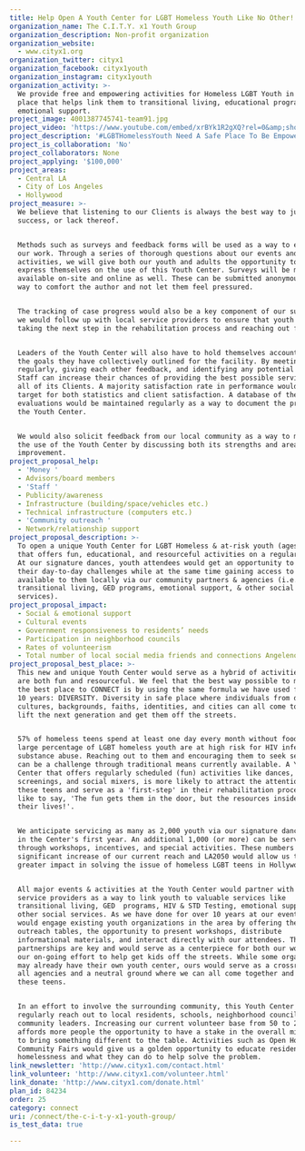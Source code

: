 ```yaml
---
title: Help Open A Youth Center for LGBT Homeless Youth Like No Other!
organization_name: The C.I.T.Y. x1 Youth Group
organization_description: Non-profit organization
organization_website:
  - www.cityx1.org
organization_twitter: cityx1
organization_facebook: cityx1youth
organization_instagram: cityx1youth
organization_activity: >-
  We provide free and empowering activities for Homeless LGBT Youth in a safe
  place that helps link them to transitional living, educational programs, and
  emotional support.
project_image: 4001387745741-team91.jpg
project_video: 'https://www.youtube.com/embed/xrBYk1R2gXQ?rel=0&amp;showinfo=0'
project_description: '#LGBTHomelessYouth Need A Safe Place To Be Empowered In!'
project_is_collaboration: 'No'
project_collaborators: None
project_applying: '$100,000'
project_areas:
  - Central LA
  - City of Los Angeles
  - Hollywood
project_measure: >-
  We believe that listening to our Clients is always the best way to judge our
  success, or lack thereof.


  Methods such as surveys and feedback forms will be used as a way to evaluate
  our work. Through a series of thorough questions about our events and
  activities, we will give both our youth and adults the opportunity to freely
  express themselves on the use of this Youth Center. Surveys will be made
  available on-site and online as well. These can be submitted anonymously as a
  way to comfort the author and not let them feel pressured.


  The tracking of case progress would also be a key component of our success, as
  we would follow up with local service providers to ensure that youth are
  taking the next step in the rehabilitation process and reaching out for help.


  Leaders of the Youth Center will also have to hold themselves accountable for
  the goals they have collectively outlined for the facility. By meeting
  regularly, giving each other feedback, and identifying any potential issues,
  Staff can increase their chances of providing the best possible service for
  all of its Clients. A majority satisfaction rate in performance would be the
  target for both statistics and client satisfaction. A database of these
  evaluations would be maintained regularly as a way to document the progress of
  the Youth Center.


  We would also solicit feedback from our local community as a way to maximize
  the use of the Youth Center by discussing both its strengths and areas for
  improvement.
project_proposal_help:
  - 'Money '
  - Advisors/board members
  - 'Staff '
  - Publicity/awareness
  - Infrastructure (building/space/vehicles etc.)
  - Technical infrastructure (computers etc.)
  - 'Community outreach '
  - Network/relationship support
project_proposal_description: >-
  To open a unique Youth Center for LGBT Homeless & at-risk youth (ages 14-24)
  that offers fun, educational, and resourceful activities on a regular basis.
  At our signature dances, youth attendees would get an opportunity to escape
  their day-to-day challenges while at the same time gaining access to services
  available to them locally via our community partners & agencies (i.e.
  transitional living, GED programs, emotional support, & other social
  services).
project_proposal_impact:
  - Social & emotional support
  - Cultural events
  - Government responsiveness to residents’ needs
  - Participation in neighborhood councils
  - Rates of volunteerism
  - Total number of local social media friends and connections Angelenos have
project_proposal_best_place: >-
  This new and unique Youth Center would serve as a hybrid of activities that
  are both fun and resourceful. We feel that the best way possible to make L.A.
  the best place to CONNECT is by using the same formula we have used for over
  10 years: DIVERSITY. Diversity in safe place where individuals from different
  cultures, backgrounds, faiths, identities, and cities can all come together to
  lift the next generation and get them off the streets.


  57% of homeless teens spend at least one day every month without food and a
  large percentage of LGBT homeless youth are at high risk for HIV infection &
  substance abuse. Reaching out to them and encouraging them to seek services
  can be a challenge through traditional means currently available. A Youth
  Center that offers regularly scheduled (fun) activities like dances, movie
  screenings, and social mixers, is more likely to attract the attention of
  these teens and serve as a 'first-step' in their rehabilitation process. As we
  like to say, 'The fun gets them in the door, but the resources inside can save
  their lives!'.


  We anticipate servicing as many as 2,000 youth via our signature dances alone
  in the Center's first year. An additional 1,000 (or more) can be serviced
  through workshops, incentives, and special activities. These numbers are a
  significant increase of our current reach and LA2050 would allow us to have a
  greater impact in solving the issue of homeless LGBT teens in Hollywood. 


  All major events & activities at the Youth Center would partner with local
  service providers as a way to link youth to valuable services like
  transitional living, GED  programs, HIV & STD Testing, emotional support, &
  other social services. As we have done for over 10 years at our events, we
  would engage existing youth organizations in the area by offering them
  outreach tables, the opportunity to present workshops, distribute
  informational materials, and interact directly with our attendees. These
  partnerships are key and would serve as a centerpiece for both our work and
  our on-going effort to help get kids off the streets. While some organizations
  may already have their own youth center, ours would serve as a crossroads for
  all agencies and a neutral ground where we can all come together and service
  these teens.


  In an effort to involve the surrounding community, this Youth Center would
  regularly reach out to local residents, schools, neighborhood councils, and
  community leaders. Increasing our current volunteer base from 50 to 200
  affords more people the opportunity to have a stake in the overall mission and
  to bring something different to the table. Activities such as Open Houses and
  Community Fairs would give us a golden opportunity to educate residents on
  homelessness and what they can do to help solve the problem.
link_newsletter: 'http://www.cityx1.com/contact.html'
link_volunteer: 'http://www.cityx1.com/volunteer.html'
link_donate: 'http://www.cityx1.com/donate.html'
plan_id: 84234
order: 25
category: connect
uri: /connect/the-c-i-t-y-x1-youth-group/
is_test_data: true

---
```

